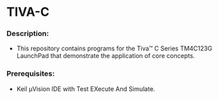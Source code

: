 # TIVA-C

### Description:
- This repository contains programs for the Tiva™ C Series TM4C123G LaunchPad that demonstrate the application of core concepts.

### Prerequisites:
- Keil µVision IDE with Test EXecute And Simulate.


